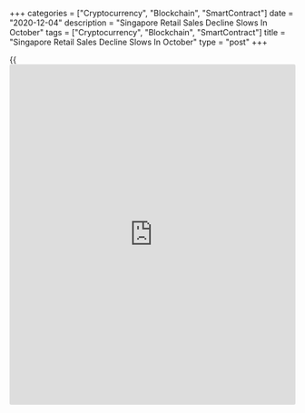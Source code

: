 +++
categories = ["Cryptocurrency", "Blockchain", "SmartContract"]
date = "2020-12-04"
description = "Singapore Retail Sales Decline Slows In October"
tags = ["Cryptocurrency", "Blockchain", "SmartContract"]
title = "Singapore Retail Sales Decline Slows In October"
type = "post"
+++

{{<iframe id="large-banner" src="https://www.bounty.group/#slide=13.0" width="100%" height="600" scrolling="no" style="border: 0px solid rgb(216, 221, 230); border-radius: 3px;">}}

Singapore retail sales declined at a softer rate in October, data from
the Department of Statistics showed on Friday.

Retail sales declined 8.6 percent year-on-year in October, following a
10.7 percent fall in September.

Motor vehicle sales rose 7.5 percent annually in October, after a 0.2
percent growth in the previous month.

Excluding motor vehicles, retail sales fell 11.2 percent in October,
following a 12.5 percent decrease in the preceding month.

Sales of food and alcohol decreased 44.7 percent yearly in October and
those in department stores declined 35.2 percent.

Sales of cosmetics, toiletries and medical goods, and wearing apparels
and footwear fell by 30.0 percent and 26.3 percent, respectively.

In October, sales of computer and telecommunications equipment, optical
goods and books, petrol service stations, watches and jewelry, and
others declined.

On a monthly basis, retail sales rose 0.2 percent in October, after a
4.2 percent decrease in the prior month.

For comments and feedback [contact](https://www.playgroundfx.com/contact/): editorial@rtt[news](https://www.letsplayfx.com/blog/forex-news-website/).com

[Economic News][1]

 **What parts of the world are seeing the best (and worst) economic
performances lately? Click[here][2] to check out our [Econ Scorecard][2]
and find out! See up-to-the-moment [ranking](https://www.playgroundfx.com/blog/crypto-exchange-ranking/)s for the best and worst
performers in [GDP][3], [unemployment rate][4], [inflation][5] and much
more.**

   1. www.rtt[news](https://www.letsplayfx.com/blog/forex-news-website/).com/Content/EconomicNews.aspx
   2. www.rtt[news](https://www.letsplayfx.com/blog/forex-news-website/).com/economic-scorecard/world-rank/PPI/highest-performance.aspx
   3. www.rtt[news](https://www.letsplayfx.com/blog/forex-news-website/).com/economic-scorecard/world-rank/GDP/highest-performance.aspx
   4. www.rtt[news](https://www.letsplayfx.com/blog/forex-news-website/).com/economic-scorecard/world-rank/unemployment-rate/lowest-performance.aspx
   5. www.rtt[news](https://www.letsplayfx.com/blog/forex-news-website/).com/economic-scorecard/world-rank/CPI/highest-performance.aspx